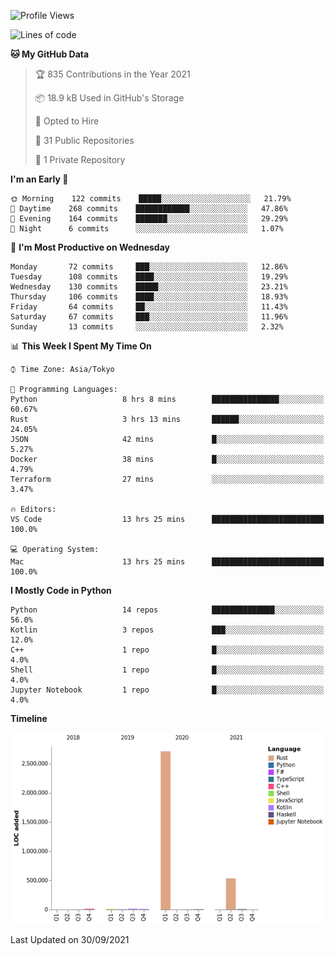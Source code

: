 <!--START_SECTION:waka-->
![Profile Views](http://img.shields.io/badge/Profile%20Views-2-blue)

![Lines of code](https://img.shields.io/badge/From%20Hello%20World%20I%27ve%20Written-3.3%20million%20lines%20of%20code-blue)

**🐱 My GitHub Data** 

> 🏆 835 Contributions in the Year 2021
 > 
> 📦 18.9 kB Used in GitHub's Storage 
 > 
> 💼 Opted to Hire
 > 
> 📜 31 Public Repositories 
 > 
> 🔑 1 Private Repository 
 > 
**I'm an Early 🐤** 

```text
🌞 Morning    122 commits    █████░░░░░░░░░░░░░░░░░░░░   21.79% 
🌆 Daytime    268 commits    ████████████░░░░░░░░░░░░░   47.86% 
🌃 Evening    164 commits    ███████░░░░░░░░░░░░░░░░░░   29.29% 
🌙 Night      6 commits      ░░░░░░░░░░░░░░░░░░░░░░░░░   1.07%

```
📅 **I'm Most Productive on Wednesday** 

```text
Monday       72 commits     ███░░░░░░░░░░░░░░░░░░░░░░   12.86% 
Tuesday      108 commits    ████░░░░░░░░░░░░░░░░░░░░░   19.29% 
Wednesday    130 commits    █████░░░░░░░░░░░░░░░░░░░░   23.21% 
Thursday     106 commits    ████░░░░░░░░░░░░░░░░░░░░░   18.93% 
Friday       64 commits     ██░░░░░░░░░░░░░░░░░░░░░░░   11.43% 
Saturday     67 commits     ███░░░░░░░░░░░░░░░░░░░░░░   11.96% 
Sunday       13 commits     ░░░░░░░░░░░░░░░░░░░░░░░░░   2.32%

```


📊 **This Week I Spent My Time On** 

```text
⌚︎ Time Zone: Asia/Tokyo

💬 Programming Languages: 
Python                   8 hrs 8 mins        ███████████████░░░░░░░░░░   60.67% 
Rust                     3 hrs 13 mins       ██████░░░░░░░░░░░░░░░░░░░   24.05% 
JSON                     42 mins             █░░░░░░░░░░░░░░░░░░░░░░░░   5.27% 
Docker                   38 mins             █░░░░░░░░░░░░░░░░░░░░░░░░   4.79% 
Terraform                27 mins             ░░░░░░░░░░░░░░░░░░░░░░░░░   3.47%

🔥 Editors: 
VS Code                  13 hrs 25 mins      █████████████████████████   100.0%

💻 Operating System: 
Mac                      13 hrs 25 mins      █████████████████████████   100.0%

```

**I Mostly Code in Python** 

```text
Python                   14 repos            ██████████████░░░░░░░░░░░   56.0% 
Kotlin                   3 repos             ███░░░░░░░░░░░░░░░░░░░░░░   12.0% 
C++                      1 repo              █░░░░░░░░░░░░░░░░░░░░░░░░   4.0% 
Shell                    1 repo              █░░░░░░░░░░░░░░░░░░░░░░░░   4.0% 
Jupyter Notebook         1 repo              █░░░░░░░░░░░░░░░░░░░░░░░░   4.0%

```


**Timeline**

![Chart not found](https://raw.githubusercontent.com/kitagawa-hr/kitagawa-hr/main/charts/bar_graph.png) 


 Last Updated on 30/09/2021
<!--END_SECTION:waka-->

